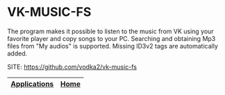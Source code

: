 # VK-MUSIC-FS

 The program makes it possible to listen to the music from
 VK using your favorite player and copy songs to your PC.
 Searching and obtaining Mp3 files from "My audios" is
 supported. Missing ID3v2 tags are automatically added.
 
 SITE: https://github.com/vodka2/vk-music-fs

 | [Applications](https://portable-linux-apps.github.io/apps.html) | [Home](https://portable-linux-apps.github.io)
 | --- | --- |
